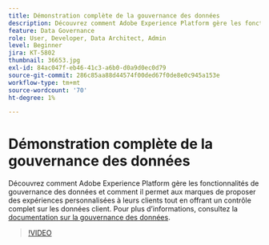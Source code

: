 ```yaml
---
title: Démonstration complète de la gouvernance des données
description: Découvrez comment Adobe Experience Platform gère les fonctionnalités de gouvernance des données et comment il permet aux marques de proposer des expériences personnalisées à leurs clients tout en offrant un contrôle complet sur les données client.
feature: Data Governance
role: User, Developer, Data Architect, Admin
level: Beginner
jira: KT-5802
thumbnail: 36653.jpg
exl-id: 84ac047f-eb46-41c3-a6b0-d0a9d0ec0d79
source-git-commit: 286c85aa88d44574f00ded67f0de8e0c945a153e
workflow-type: tm+mt
source-wordcount: '70'
ht-degree: 1%

---
```


# Démonstration complète de la gouvernance des données

Découvrez comment Adobe Experience Platform gère les fonctionnalités de gouvernance des données et comment il permet aux marques de proposer des expériences personnalisées à leurs clients tout en offrant un contrôle complet sur les données client. Pour plus d’informations, consultez la [documentation sur la gouvernance des données](https://experienceleague.adobe.com/docs/experience-platform/data-governance/home.html?lang=fr).

>[!VIDEO](https://video.tv.adobe.com/v/41319?learn=on&enablevpops&captions=fre_fr)
